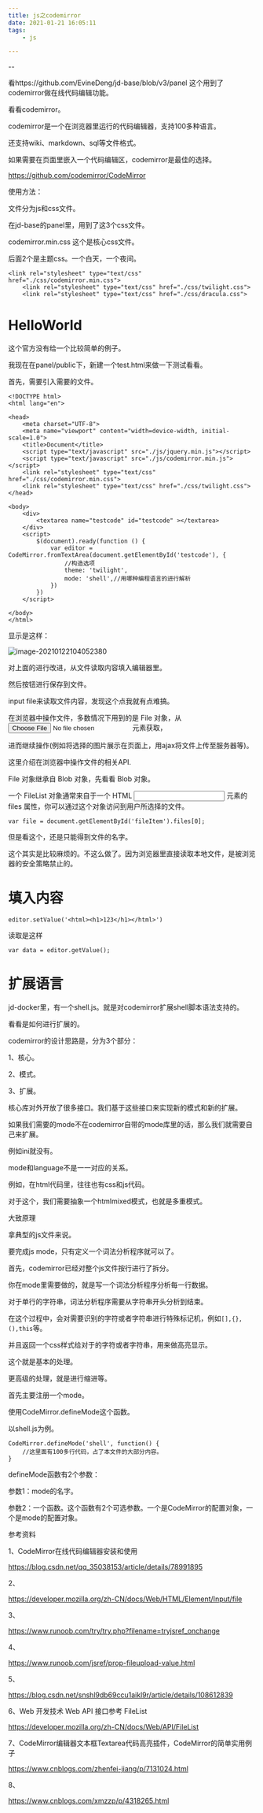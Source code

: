 ```yaml
---
title: js之codemirror
date: 2021-01-21 16:05:11
tags:
	- js

---
```


--

看https://github.com/EvineDeng/jd-base/blob/v3/panel 这个用到了codemirror做在线代码编辑功能。

看看codemirror。

codemirror是一个在浏览器里运行的代码编辑器，支持100多种语言。

还支持wiki、markdown、sql等文件格式。

如果需要在页面里嵌入一个代码编辑区，codemirror是最佳的选择。

https://github.com/codemirror/CodeMirror

使用方法：

文件分为js和css文件。

在jd-base的panel里，用到了这3个css文件。

codemirror.min.css 这个是核心css文件。

后面2个是主题css。一个白天，一个夜间。

```
<link rel="stylesheet" type="text/css" href="./css/codemirror.min.css">
    <link rel="stylesheet" type="text/css" href="./css/twilight.css">
    <link rel="stylesheet" type="text/css" href="./css/dracula.css">
```



# HelloWorld

这个官方没有给一个比较简单的例子。

我现在在panel/public下，新建一个test.html来做一下测试看看。

首先，需要引入需要的文件。

```
<!DOCTYPE html>
<html lang="en">

<head>
    <meta charset="UTF-8">
    <meta name="viewport" content="width=device-width, initial-scale=1.0">
    <title>Document</title>
    <script type="text/javascript" src="./js/jquery.min.js"></script>
    <script type="text/javascript" src="./js/codemirror.min.js"></script>
    <link rel="stylesheet" type="text/css" href="./css/codemirror.min.css">
    <link rel="stylesheet" type="text/css" href="./css/twilight.css">
</head>

<body>
    <div>
        <textarea name="testcode" id="testcode" ></textarea>
    </div>
    <script>
        $(document).ready(function () {
            var editor = CodeMirror.fromTextArea(document.getElementById('testcode'), {
                //构造选项
                theme: 'twilight',
                mode: 'shell',//用哪种编程语言的进行解析
            })
        })
    </script>

</body>
</html>
```

显示是这样：

![image-20210122104052380](C:\Users\Administrator\AppData\Roaming\Typora\typora-user-images\image-20210122104052380.png)



对上面的进行改进，从文件读取内容填入编辑器里。

然后按钮进行保存到文件。

input file来读取文件内容，发现这个点我就有点难搞。



在浏览器中操作文件，多数情况下用到的是 File 对象，从<input type='file' />元素获取，

进而继续操作(例如将选择的图片展示在页面上，用ajax将文件上传至服务器等)。

这里介绍在浏览器中操作文件的相关API.

File 对象继承自 Blob 对象，先看看 Blob 对象。



一个 FileList 对象通常来自于一个 HTML <input> 元素的 files 属性，你可以通过这个对象访问到用户所选择的文件。

```
var file = document.getElementById('fileItem').files[0];
```

但是看这个，还是只能得到文件的名字。



这个其实是比较麻烦的。不这么做了。因为浏览器里直接读取本地文件，是被浏览器的安全策略禁止的。

# 填入内容

```
editor.setValue('<html><h1>123</h1></html>')
```

读取是这样

```
var data = editor.getValue();
```

# 扩展语言

jd-docker里，有一个shell.js。就是对codemirror扩展shell脚本语法支持的。

看看是如何进行扩展的。

codemirror的设计思路是，分为3个部分：

1、核心。

2、模式。

3、扩展。

核心库对外开放了很多接口。我们基于这些接口来实现新的模式和新的扩展。

如果我们需要的mode不在codemirror自带的mode库里的话，那么我们就需要自己来扩展。

例如ini就没有。

mode和language不是一一对应的关系。

例如，在html代码里，往往也有css和js代码。

对于这个，我们需要抽象一个htmlmixed模式，也就是多重模式。



大致原理

拿典型的js文件来说。

要完成js mode，只有定义一个词法分析程序就可以了。

首先，codemirror已经对整个js文件按行进行了拆分。

你在mode里需要做的，就是写一个词法分析程序分析每一行数据。

对于单行的字符串，词法分析程序需要从字符串开头分析到结束。

在这个过程中，会对需要识别的字符或者字符串进行特殊标记机，例如`[],{},(),this`等。

并且返回一个css样式给对于的字符或者字符串，用来做高亮显示。

这个就是基本的处理。

更高级的处理，就是进行缩进等。

首先主要注册一个mode。

使用CodeMirror.defineMode这个函数。

以shell.js为例。

```
CodeMirror.defineMode('shell', function() {
	//这里面有100多行代码，占了本文件的大部分内容。
}
```

defineMode函数有2个参数：

参数1：mode的名字。

参数2：一个函数。这个函数有2个可选参数。一个是CodeMirror的配置对象，一个是mode的配置对象。





参考资料

1、CodeMirror在线代码编辑器安装和使用

https://blog.csdn.net/qq_35038153/article/details/78991895

2、

https://developer.mozilla.org/zh-CN/docs/Web/HTML/Element/Input/file

3、

https://www.runoob.com/try/try.php?filename=tryjsref_onchange

4、

https://www.runoob.com/jsref/prop-fileupload-value.html

5、

https://blog.csdn.net/snshl9db69ccu1aikl9r/article/details/108612839

6、Web 开发技术   Web API 接口参考  FileList

https://developer.mozilla.org/zh-CN/docs/Web/API/FileList

7、CodeMirror编辑器文本框Textarea代码高亮插件，CodeMirror的简单实用例子

https://www.cnblogs.com/zhenfei-jiang/p/7131024.html

8、

https://www.cnblogs.com/xmzzp/p/4318265.html